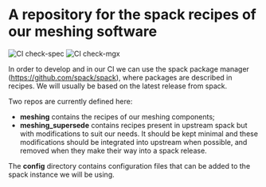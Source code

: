 # A repository for the spack recipes of our meshing software

![CI check-spec](https://github.com//LIHPC-Computational-Geometry/spack_recipes_meshing/actions/workflows/check-spec.yml/badge.svg)
![CI check-mgx](https://github.com//LIHPC-Computational-Geometry/spack_recipes_meshing/actions/workflows/check-mgx.yml/badge.svg)

In order to develop and in our CI we can use the spack package manager (https://github.com/spack/spack), where packages are described in recipes. We will usually be based on the latest release from spack.

Two repos are currently defined here:
- **meshing** contains the recipes of our meshing components;
- **meshing_supersede** contains recipes present in upstream spack but with modifications to suit our needs. It should be kept minimal and these modifications should be integrated into upstream when possible, and removed when they make their way into a spack release.

The **config** directory contains configuration files that can be added to the spack instance we will be using.
